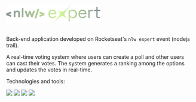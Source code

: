 <div>
  <img src="./.github/assets/nlw-expert.svg" height="48" />
</div>

<br />

Back-end application developed on Rocketseat's `nlw expert` event (nodejs trail).

A real-time voting system where users can create a poll and other users can cast their votes. The system generates a ranking among the options and updates the votes in real-time.

Technologies and tools:

<img src="https://cdn.jsdelivr.net/gh/devicons/devicon@latest/icons/docker/docker-original.svg" width="32px" /> <img src="https://cdn.jsdelivr.net/gh/devicons/devicon@latest/icons/nodejs/nodejs-original.svg" width="32px" /> <img src="https://cdn.jsdelivr.net/gh/devicons/devicon@latest/icons/typescript/typescript-plain.svg" width="32px" /> <img src="https://cdn.jsdelivr.net/gh/devicons/devicon@latest/icons/fastify/fastify-plain.svg" width="32px" />
